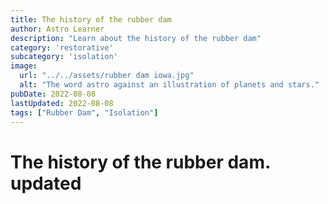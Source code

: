 ```yaml
---
title: The history of the rubber dam
author: Astro Learner
description: "Learn about the history of the rubber dam"
category: 'restorative'
subcategory: 'isolation'
image:
  url: "../../assets/rubber dam iowa.jpg"
  alt: "The word astro against an illustration of planets and stars."
pubDate: 2022-08-08
lastUpdated: 2022-08-08
tags: ["Rubber Dam", "Isolation"]
---
```

# The history of the rubber dam. updated
